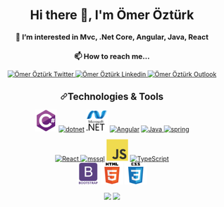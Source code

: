 
<div align='center'><H1 >Hi there 👋, I'm Ömer Öztürk</H1>

<h3>👀 I’m interested in Mvc, .Net Core, Angular, Java, React</h3>

<h3>📫 How to reach me...</h3>


 <p align='center'>

<a href="https://twitter.com/_Omer_Ozturk_" title="Ömer Öztürk Twitter">
   <img src="https://www.freeiconspng.com/uploads/twitter-icon--basic-round-social-iconset--s-icons-0.png" width="150" alt="Ömer Öztürk Twitter" />
</a>
              
<a href="https://www.linkedin.com/in/ömer-öztürk-932256153/" title="Ömer Öztürk Linkedin">
 <img src="https://www.freeiconspng.com/uploads/images-linkedin-logo-png-14.png" width="150" alt="Ömer Öztürk Linkedin" />
</a>

<a href="mailto:omer_ozturk1997@hotmail.com" title="Ömer Öztürk Outlook">
 <img src="https://www.freeiconspng.com/uploads/upgrading-to-outlook-2013--howto-outlook-14.png" width="150" alt="Ömer Öztürk Outlook" />
</a>

</p>

<h2>
 <a id="user-content-technologies--tools" class="anchor" aria-hidden="true" href="#technologies--tools"><svg class="octicon octicon-link" viewBox="0 0 16 16" version="1.1" width="16" height="16" aria-hidden="true"><path fill-rule="evenodd" d="M7.775 3.275a.75.75 0 001.06 1.06l1.25-1.25a2 2 0 112.83 2.83l-2.5 2.5a2 2 0 01-2.83 0 .75.75 0 00-1.06 1.06 3.5 3.5 0 004.95 0l2.5-2.5a3.5 3.5 0 00-4.95-4.95l-1.25 1.25zm-4.69 9.64a2 2 0 010-2.83l2.5-2.5a2 2 0 012.83 0 .75.75 0 001.06-1.06 3.5 3.5 0 00-4.95 0l-2.5 2.5a3.5 3.5 0 004.95 4.95l1.25-1.25a.75.75 0 00-1.06-1.06l-1.25 1.25a2 2 0 01-2.83 0z"></path></svg></a>Technologies &amp; Tools
</h2>
<p align="center">
 <a target="_blank" rel="noopener noreferrer" href="https://raw.githubusercontent.com/devicons/devicon/master/icons/csharp/csharp-original.svg"><img src="https://raw.githubusercontent.com/devicons/devicon/master/icons/csharp/csharp-original.svg" alt="c#" width="50" height="50" style="max-width:100%;"></a> 
 <a target="_blank" rel="noopener noreferrer" href="https://camo.githubusercontent.com/83349309f8eb65efbdd644db0b665e59a959e9d72ee362d63ab585015e9094c2/68747470733a2f2f70726f66696c696e61746f722e7269736861762e6465762f736b696c6c732d6173736574732f646f746e6574636f72652e706e67"><img src="https://camo.githubusercontent.com/83349309f8eb65efbdd644db0b665e59a959e9d72ee362d63ab585015e9094c2/68747470733a2f2f70726f66696c696e61746f722e7269736861762e6465762f736b696c6c732d6173736574732f646f746e6574636f72652e706e67" alt="dotnet" width="50" height="50" data-canonical-src="https://profilinator.rishav.dev/skills-assets/dotnetcore.png" style="max-width:100%;"></a>
 <a target="_blank" rel="noopener noreferrer" href="https://raw.githubusercontent.com/devicons/devicon/master/icons/dot-net/dot-net-original-wordmark.svg"><img src="https://raw.githubusercontent.com/devicons/devicon/master/icons/dot-net/dot-net-original-wordmark.svg" alt="dotnet" width="50" height="50" style="max-width:100%;"></a>
 <a target="_blank" rel="noopener noreferrer" href="https://camo.githubusercontent.com/1abc769ed3486dd4eff0d2a33ede82bb8e1039dcf5b57f05c086c0841ca70f38/68747470733a2f2f70726f66696c696e61746f722e7269736861762e6465762f736b696c6c732d6173736574732f616e67756c61726a732d6f726967696e616c2e737667"><img src="https://camo.githubusercontent.com/1abc769ed3486dd4eff0d2a33ede82bb8e1039dcf5b57f05c086c0841ca70f38/68747470733a2f2f70726f66696c696e61746f722e7269736861762e6465762f736b696c6c732d6173736574732f616e67756c61726a732d6f726967696e616c2e737667" alt="Angular" width="50" height="50" data-canonical-src="https://profilinator.rishav.dev/skills-assets/angularjs-original.svg" style="max-width:100%;"></a>
 <a target="_blank" rel="noopener noreferrer" href="https://e7.pngegg.com/pngimages/837/18/png-clipart-logo-java-runtime-environment-programming-language-runtime-system-oracle-text-logo-thumbnail.png"> <img src="https://e7.pngegg.com/pngimages/837/18/png-clipart-logo-java-runtime-environment-programming-language-runtime-system-oracle-text-logo-thumbnail.png" alt="Java" width="50" height="50" data-canonical-src="https://e7.pngegg.com/pngimages/837/18/png-clipart-logo-java-runtime-environment-programming-language-runtime-system-oracle-text-logo-thumbnail.png" style="max-width:100%;"> </a>
  <a target="_blank" rel="noopener noreferrer" href="https://spring.io/images/projects/spring-framework-640ad1b04f7efa89e0f0f7353e6b5e02.svg?v=2"><img src="https://spring.io/images/projects/spring-framework-640ad1b04f7efa89e0f0f7353e6b5e02.svg?v=2" alt="spring" width="50" height="50" style="max-width:100%;"></a> 

 <a target="_blank" rel="noopener noreferrer" href="https://upload.wikimedia.org/wikipedia/commons/thumb/4/47/React.svg/1200px-React.svg.png"><img src="https://upload.wikimedia.org/wikipedia/commons/thumb/4/47/React.svg/1200px-React.svg.png" alt="React" width="50" height="50" data-canonical-src="https://upload.wikimedia.org/wikipedia/commons/thumb/4/47/React.svg/1200px-React.svg.png" style="max-width:100%;"> </a>
<a target="_blank" rel="noopener noreferrer" href="https://camo.githubusercontent.com/42dfd0950d93092d82d677877fe87d5bab1e2acccc1110bf0f9dd755988ccb7e/68747470733a2f2f7777772e7376677265706f2e636f6d2f73686f772f3330333232392f6d6963726f736f66742d73716c2d7365727665722d6c6f676f2e737667"><img src="https://camo.githubusercontent.com/42dfd0950d93092d82d677877fe87d5bab1e2acccc1110bf0f9dd755988ccb7e/68747470733a2f2f7777772e7376677265706f2e636f6d2f73686f772f3330333232392f6d6963726f736f66742d73716c2d7365727665722d6c6f676f2e737667" alt="mssql" width="50" height="50" data-canonical-src="https://www.svgrepo.com/show/303229/microsoft-sql-server-logo.svg" style="max-width:100%;"></a>
<a target="_blank" rel="noopener noreferrer" href="https://raw.githubusercontent.com/devicons/devicon/master/icons/javascript/javascript-original.svg"><img src="https://raw.githubusercontent.com/devicons/devicon/master/icons/javascript/javascript-original.svg" alt="javascript" width="50" height="50" style="max-width:100%;"></a>
<a target="_blank" rel="noopener noreferrer" href="https://camo.githubusercontent.com/94890eb1b8c3ce19ea73189dade730fa967a8fe08899f25cab17b57a5d4339dc/68747470733a2f2f70726f66696c696e61746f722e7269736861762e6465762f736b696c6c732d6173736574732f747970657363726970742d6f726967696e616c2e737667"><img src="https://camo.githubusercontent.com/94890eb1b8c3ce19ea73189dade730fa967a8fe08899f25cab17b57a5d4339dc/68747470733a2f2f70726f66696c696e61746f722e7269736861762e6465762f736b696c6c732d6173736574732f747970657363726970742d6f726967696e616c2e737667" alt="TypeScript" width="50" height="50" data-canonical-src="https://profilinator.rishav.dev/skills-assets/typescript-original.svg" style="max-width:100%;"></a>  
<a target="_blank" rel="noopener noreferrer" href="https://raw.githubusercontent.com/devicons/devicon/master/icons/bootstrap/bootstrap-plain-wordmark.svg"><img src="https://raw.githubusercontent.com/devicons/devicon/master/icons/bootstrap/bootstrap-plain-wordmark.svg" alt="bootstrap" width="50" height="50" style="max-width:100%;"></a> 
 <a target="_blank" rel="noopener noreferrer" href="https://raw.githubusercontent.com/devicons/devicon/master/icons/html5/html5-original-wordmark.svg"><img src="https://raw.githubusercontent.com/devicons/devicon/master/icons/html5/html5-original-wordmark.svg" alt="html5" width="50" height="50" style="max-width:100%;"></a> 
 <a target="_blank" rel="noopener noreferrer" href="https://raw.githubusercontent.com/devicons/devicon/master/icons/css3/css3-original-wordmark.svg"><img src="https://raw.githubusercontent.com/devicons/devicon/master/icons/css3/css3-original-wordmark.svg" alt="css3" width="50" height="50" style="max-width:100%;"></a> 
</p>
 <a href="https://github.com/omerozturk18"><img align="center" src="https://github-readme-stats.vercel.app/api?username=omerozturk18&show_icons=true&bg_color=0d1117&text_color=bdc3c7&title_color=f1c40f&icon_color=f1c40f&hide_border=true" /></a>
 <a href="https://github.com/omerozturk18"><img align="center" src="https://github-readme-stats.vercel.app/api/top-langs/?username=omerozturk18&bg_color=0d1117&text_color=bdc3c7&title_color=f1c40f&hide_border=true&layout=compact&langs_count=10" /></a>     
</div>
